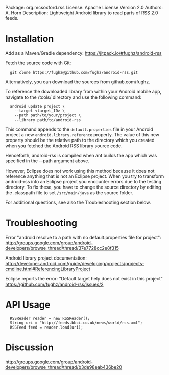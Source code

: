 Package:     org.mcsoxford.rss
License:     Apache License Version 2.0
Authors:     A. Horn
Description: Lightweight Android library to read parts of RSS 2.0 feeds.

# Installation

Add as a Maven/Gradle dependency: https://jitpack.io/#fughz/android-rss

Fetch the source code with Git:
```
  git clone https://fughz@github.com/fughz/android-rss.git
```
Alternatively, you can download the sources from github.com/fughz.

To reference the downloaded library from within your Android mobile app,
navigate to the <sdk>/tools/ directory and use the following command:
```
  android update project \
    --target <target_ID> \
    --path path/to/your/project \
    --library path/to/android-rss
```
This command appends to the `default.properties` file in your Android
project a new `android.library.reference` property. The value of this
new property should be the relative path to the directory which you
created when you fetched the Android RSS library source code.

Henceforth, android-rss is compiled when ant builds the app which was
specified in the --path argument above.

However, Eclipse does not work using this method because it does not
reference anything that is not an Eclipse project. When you try to
transform android-rss into an Eclipse project you encounter errors
due to the testing directory. To fix these, you have to change the 
source directory by editing the .classpath file to set `/src/main/java`
as the source folder.

For additional questions, see also the Troubleshooting section below.

# Troubleshooting

Error "android resolve to a path with no default.properties file for project":
  http://groups.google.com/group/android-developers/browse_thread/thread/37e7728cc2e8f315

Android library project documentation:
  http://developer.android.com/guide/developing/projects/projects-cmdline.html#ReferencingLibraryProject

Eclipse reports the error: "Default target help does not exist in this project"
  https://github.com/fughz/android-rss/issues/2

# API Usage
```
  RSSReader reader = new RSSReader();
  String uri = "http://feeds.bbci.co.uk/news/world/rss.xml";
  RSSFeed feed = reader.load(uri);
```
# Discussion

http://groups.google.com/group/android-developers/browse_thread/thread/b3de98eab436be20
